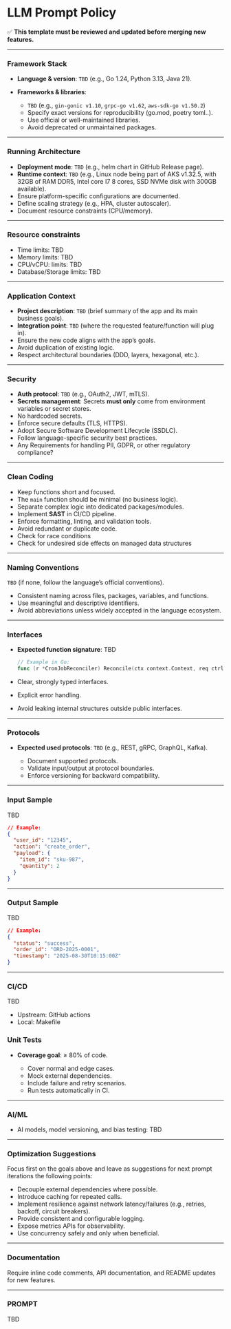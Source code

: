 # LLM Prompt Policy
✅ **This template must be reviewed and updated before merging new features.**

---
### Framework Stack

* **Language & version**: `TBD` (e.g., Go 1.24, Python 3.13, Java 21).
* **Frameworks & libraries**:

  * `TBD` (e.g., `gin-gonic v1.10`, `grpc-go v1.62`, `aws-sdk-go v1.50.2`)
  * Specify exact versions for reproducibility (go.mod, poetry toml..).
  * Use official or well-maintained libraries.
  * Avoid deprecated or unmaintained packages.

---

### Running Architecture

* **Deployment mode**: `TBD` (e.g., helm chart in GitHub Release page).
* **Runtime context**: `TBD` (e.g., Linux node being part of AKS v1.32.5, with 32GB of RAM DDR5, Intel core I7 8 cores, SSD NVMe disk with 300GB available).
* Ensure platform-specific configurations are documented.
* Define scaling strategy (e.g., HPA, cluster autoscaler).
* Document resource constraints (CPU/memory).

---
### Resource constraints
* Time limits: TBD
* Memory limits: TBD
* CPU/vCPU: limits: TBD
* Database/Storage limits: TBD

---
### Application Context

* **Project description**: `TBD` (brief summary of the app and its main business goals).
* **Integration point**: `TBD` (where the requested feature/function will plug in).
* Ensure the new code aligns with the app’s goals.
* Avoid duplication of existing logic.
* Respect architectural boundaries (DDD, layers, hexagonal, etc.).

---

### Security

* **Auth protocol**: `TBD` (e.g., OAuth2, JWT, mTLS).
* **Secrets management**: Secrets **must only** come from environment variables or secret stores.
* No hardcoded secrets.
* Enforce secure defaults (TLS, HTTPS).
* Adopt Secure Software Development Lifecycle (SSDLC).
* Follow language-specific security best practices.
* Any Requirements for handling PII, GDPR, or other regulatory compliance?

---

### Clean Coding

  * Keep functions short and focused.
  * The `main` function should be minimal (no business logic).
  * Separate complex logic into dedicated packages/modules.
  * Implement **SAST** in CI/CD pipeline.
  * Enforce formatting, linting, and validation tools.
  * Avoid redundant or duplicate code.
  * Check for race conditions
  * Check for undesired side effects on managed data structures

---

### Naming Conventions

`TBD` (if none, follow the language’s official conventions).

  * Consistent naming across files, packages, variables, and functions.
  * Use meaningful and descriptive identifiers.
  * Avoid abbreviations unless widely accepted in the language ecosystem.

---

### Interfaces

* **Expected function signature**:
TBD
  ```go
  // Example in Go:
  func (r *CronJobReconciler) Reconcile(ctx context.Context, req ctrl.Request) (ctrl.Result, error)
  ```

* Clear, strongly typed interfaces.
* Explicit error handling.
* Avoid leaking internal structures outside public interfaces.

---

### Protocols

* **Expected used protocols**: `TBD` (e.g., REST, gRPC, GraphQL, Kafka).

  * Document supported protocols.
  * Validate input/output at protocol boundaries.
  * Enforce versioning for backward compatibility.

---

### Input Sample
TBD

```json
// Example:
{
  "user_id": "12345",
  "action": "create_order",
  "payload": {
    "item_id": "sku-987",
    "quantity": 2
  }
}
```

---

### Output Sample
TBD
```json
// Example:
{
  "status": "success",
  "order_id": "ORD-2025-0001",
  "timestamp": "2025-08-30T10:15:00Z"
}
```

---
### CI/CD
TBD
* Upstream: GitHub actions
* Local: Makefile

### Unit Tests

* **Coverage goal**: ≥ 80% of code.

  * Cover normal and edge cases.
  * Mock external dependencies.
  * Include failure and retry scenarios.
  * Run tests automatically in CI.

---
### AI/ML
* AI models, model versioning, and bias testing: TBD

---

### Optimization Suggestions
Focus first on the goals above and leave as suggestions for next prompt iterations the following points:

* Decouple external dependencies where possible.
* Introduce caching for repeated calls.
* Implement resilience against network latency/failures (e.g., retries, backoff, circuit breakers).
* Provide consistent and configurable logging.
* Expose metrics APIs for observability.
* Use concurrency safely and only when beneficial.

---

### Documentation
Require inline code comments, API documentation, and README updates for new features.

---
### **PROMPT**
TBD
